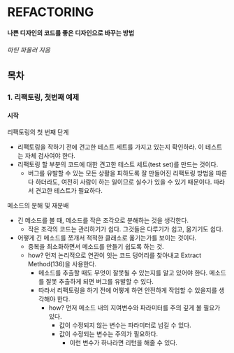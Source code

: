 # REFACTORING
#### 나쁜 디자인의 코드를 좋은 디자인으로 바꾸는 방법 
###### 마틴 파울러 지음

## 목차
### 1. 리팩토링, 첫번째 예제
  #### 시작
  
  리팩토링의 첫 번째 단계
  - 리팩토링을 작하기 전에 견고한 테스트 세트를 가지고 있는지 확인하라. 이 테스트는 자체 검사여야 한다.
  - 리팩토링 할 부분의 코드에 대한 견고한 테스트 세트(test set)를 만드는 것이다. 
    - 버그를 유발할 수 있는 모든 상활을 피하도록 잘 만들어진 리팩토링 방법을 따른다 하더라도, 여전히 사람이 하는 일이므로 실수가 있을 수 있기 때문이다. 따라서 견고한 테스트가 필요하다.
    
  메소드의 분해 및 재분배
   - 긴 메소드를 볼 때, 메소드를 작은 조각으로 분해하는 것을 생각한다. 
     - 작은 조각의 코드는 관리하기가 쉽다. 그것들은 다루기가 쉽고, 옮기기도 쉽다.
   - 어떻게 긴 메소드를 쪼개서 적적한 클래소로 옮기는가를 보이는 것이다.
     - 중복을 최소화하면서 메소드를 만들기 쉽도록 하는 것.
     - how? 먼저 논리적으로 연관이 잇는 코드 덩어리를 찾아내고 Extract Method(136)을 사용한다.
       - 메소드를 추출할 때도 무엇이 잘못될 수 있는지를 알고 있어야 한다. 메소드를 잘못 추출하게 되면 버그를 유발할 수 있다.
       - 따라서 리팩토링을 하기 전에 어떻게 하면 안전하게 작업할 수 있을지를 생각해야 한다.
         - how? 먼저 메소드 내의 지여변수와 파라미터를 주의 깊게 볼 필요가 있다.
           - 값이 수정되지 않는 변수는 파라미터로 넘길 수 있다.
           - 값이 수정되는 변수는 주의가 필요하다.
             - 이런 변수가 하나라면 리턴을 해줄 수 있다.
              
